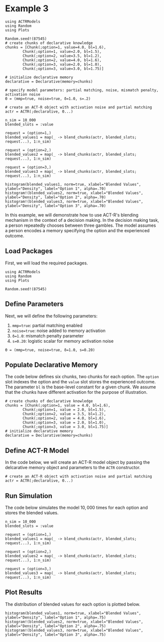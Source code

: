 # Example 3
```@setup examplesetup3
using ACTRModels
using Random
using Plots

Random.seed!(87545)
# create chunks of declarative knowledge
chunks = [Chunk(;option=1, value=4.0, bl=1.6),
        Chunk(;option=1, value=2.0, bl=1.5),
        Chunk(;option=2, value=3.5, bl=1.2),
        Chunk(;option=2, value=4.0, bl=1.6),
        Chunk(;option=3, value=2.0, bl=1.0),
        Chunk(;option=3, value=3.0, bl=1.75)]

# initialize declarative memory
declarative = Declarative(memory=chunks)

# specify model parameters: partial matching, noise, mismatch penalty, activation noise
Θ = (mmp=true, noise=true, δ=1.0, s=.2)  

# create an ACT-R object with activation noise and partial matching
actr = ACTR(;declarative, Θ...)

n_sim = 10_000
blended_slots = :value

request = (option=1,)
blended_values1 = map(_ -> blend_chunks(actr, blended_slots; request...), 1:n_sim)

request = (option=2,)
blended_values2 = map(_ -> blend_chunks(actr, blended_slots; request...), 1:n_sim)

request = (option=3,)
blended_values3 = map(_ -> blend_chunks(actr, blended_slots; request...), 1:n_sim)

histogram(blended_values1, norm=true, xlabel="Blended Values", ylabel="Density", label="Option 1", alpha=.70)
histogram!(blended_values2, norm=true, xlabel="Blended Values", ylabel="Density", label="Option 2", alpha=.70)
histogram!(blended_values3, norm=true, xlabel="Blended Values", ylabel="Density", label="Option 3", alpha=.70)
```
In this example, we will demonstrate how to use ACT-R's blending mechanism in the context of a decision making. In the decision making task, a person repeatedly chooses between three gambles. The model assumes a person encodes a memory specifying the option and the experienced outcome. 

## Load Packages
First, we will load the required packages.

```@example examplesetup3
using ACTRModels
using Random
using Plots

Random.seed!(87545)
```

## Define Parameters 
Next, we will define the following parameters:

1. `mmp=true`: partial matching enabled
2. `noise=true`: noise added to memory activation
3. `δ=1.0`: mismatch penalty parameter
4. `s=0.20`: logistic scalar for memory activation noise

```@example examplesetup3
Θ = (mmp=true, noise=true, δ=1.0, s=0.20)  
```

## Populate Declarative Memory 
The code below defines six chunks, two chunks for each option. The `option` slot indexes the option and the `value` slot stores the experienced outcome. The parameter `bl` is the base-level constant for a given chunk. We assume that the chunks have different activation for the purpose of illustration. 
```@example examplesetup3
# create chunks of declarative knowledge
chunks = [Chunk(;option=1, value = 4.0, bl=1.6),
        Chunk(;option=1, value = 2.0, bl=1.5),
        Chunk(;option=2, value = 3.5, bl=1.2),
        Chunk(;option=2, value = 4.0, bl=1.6),
        Chunk(;option=3, value = 2.0, bl=1.0),
        Chunk(;option=3, value = 3.0, bl=1.75)]
# initialize declarative memory
declarative = Declarative(memory=chunks)
```
## Define ACT-R Model 
In the code below, we will create an ACT-R model object by passing the delcarative memory object and parameters to the `ACTR` constructor. 

```@example examplesetup3
# create an ACT-R object with activation noise and partial matching
actr = ACTR(;declarative, Θ...)
```

## Run Simulation
The code below simulates the model $10,000$ times for each option and stores the blended values. 
```@example examplesetup3
n_sim = 10_000
blended_slots = :value

request = (option=1,)
blended_values1 = map(_ -> blend_chunks(actr, blended_slots; request...), 1:n_sim)

request = (option=2,)
blended_values2 = map(_ -> blend_chunks(actr, blended_slots; request...), 1:n_sim)

request = (option=3,)
blended_values3 = map(_ -> blend_chunks(actr, blended_slots; request...), 1:n_sim)
```
## Plot Results
The distribution of blended values for each option is plotted below.
```@example examplesetup3
histogram(blended_values1, norm=true, xlabel="Blended Values", ylabel="Density", label="Option 1", alpha=.75)
histogram!(blended_values2, norm=true, xlabel="Blended Values", ylabel="Density", label="Option 2", alpha=.75)
histogram!(blended_values3, norm=true, xlabel="Blended Values", ylabel="Density", label="Option 3", alpha=.75)
```
